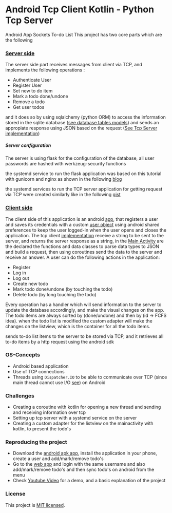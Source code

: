 # Android Tcp Client Kotlin - Python Tcp Server
Android App Sockets To-do List
This project has two core parts which are the following

### [Server side](https://github.com/pechavarriaa/Tcp_Python-Server_Kotlin-Android-Client/blob/master/Server)
The server side part receives messages from client via TCP,
and implements the following operations :
* Authenticate User
* Register User
* Set new to do item
* Mark a todo done/undone
* Remove a todo
* Get user todos

and it does so by using sqlalchemy (python ORM) to access the information
stored in the sqlite database ([see database tables models](https://github.com/pechavarriaa/Tcp_Python-Server_Kotlin-Android-Client/blob/master/Server/models.py))
and sends an appropiate response using JSON based on the request ([See Tcp Server implementation](https://github.com/pechavarriaa/Tcp_Python-Server_Kotlin-Android-Client/blob/master/Server/tcpserver.py))

##### Server configuration

The server is using flask for the configuration of the database,
all user passwords are hashed with werkzeug-security functions

the systemd service to run the flask application was based on this tutorial
with gunicorn and nginx as shown in the following [blog](https://www.digitalocean.com/community/tutorials/how-to-serve-flask-applications-with-gunicorn-and-nginx-on-ubuntu-18-04)

the systemd services to run the TCP server application for getting request via TCP
were created similarly like in the following [gist](https://gist.github.com/kylemanna/d193aaa6b33a89f649524ad27ce47c4b) 

### [Client side](https://github.com/pechavarriaa/Tcp_Python-Server_Kotlin-Android-Client/blob/master/Client)
The client side of this application is an android [app](https://github.com/pechavarriaa/Tcp_Python-Server_Kotlin-Android-Client/tree/master/Client),
that registers a user and saves its credentials with a custom [user object](https://github.com/pechavarriaa/Tcp_Python-Server_Kotlin-Android-Client/blob/master/Client/app/src/main/java/com/example/client/UserLocalStore.kt) using android shared preferences to keep the user logged-in when
the user opens and closes the application.
The tcp client [implementation](https://github.com/pechavarriaa/Tcp_Python-Server_Kotlin-Android-Client/blob/master/Client/app/src/main/java/com/example/client/TcpClient.kt)
receive a string to be sent to the server, and returns the server response as a string,
in the [Main Activity](https://github.com/pechavarriaa/Tcp_Python-Server_Kotlin-Android-Client/blob/master/Client/app/src/main/java/com/example/client/MainActivity.kt)
are the declared the functions and data classes to parse data types to JSON and build a request, then using coroutines send the data to the server and receive an answer.
A user can do the following actions in the application:
* Register
* Log in
* Log out
* Create new todo
* Mark todo done/undone (by touching the todo)
* Delete todo (by long touching the todo)

Every operation has a handler which will send information to the server to update the 
database accordingly, and make the visual changes on the app. The todo items are
always sorted by  (done/undone) and then by (id -> FCFS idea). when the todo list is modified 
the custom adapter will make the changes on the listview, which is the container for all the todo items. 


sends to-do list items to the server to be stored via TCP,
and it retrieves all to-do items by a http request using the android sdk

### OS-Concepts
* Android based application
* Use of TCP connections
* Threads using `Dispatcher.IO` to be able to communicate over TCP (since main thread cannot use I/O [see](https://stackoverflow.com/questions/6343166/how-to-fix-android-os-networkonmainthreadexception)) on Android

### Challenges
* Creating a coroutine with kotlin for opening a new thread and sending and receiving information over tcp
* Setting up tcp server with a systemd service on the server
* Creating a custom adapter for the listview on the mainactivity with kotlin, to present the todo's

### Reproducing the project
* Download the [android apk app](https://todolist.live/download), install the application in your phone, create a user and add/mark/remove todo's
* Go to the [web app](https://todolist.live) and login with the same username and also add/mark/remove todo's and then sync todo's on android from the menu
* Check [Youtube Video](https://youtu.be/Dn4gkpNrb3o) for a demo, and a basic explanation of the project

### License

This project is [MIT licensed](./LICENSE).
